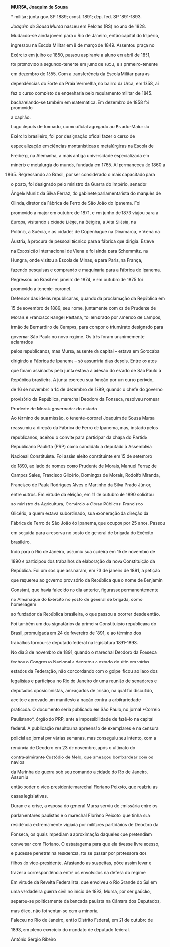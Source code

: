 **MURSA, Joaquim de Sousa**



\* militar; junta gov. SP 1889; const. 1891; dep. fed. SP 1891-1893.



*Joaquim de Sousa Mursa* nasceu em Pelotas (RS) no ano de 1828.



Mudando-se ainda jovem para o Rio de Janeiro, então capital do Império,

ingressou na Escola Militar em 8 de março de 1849. Assentou praça no

Exército em julho de 1850, passou aspirante a aluno em abril de 1851,

foi promovido a segundo-tenente em julho de 1853, e a primeiro-tenente

em dezembro de 1855. Com a transferência da Escola Militar para as

dependências do Forte da Praia Vermelha, no bairro da Urca, em 1858, aí

fez o curso completo de engenharia pelo regulamento militar de 1845,

bacharelando-se também em matemática. Em dezembro de 1858 foi promovido

a capitão.



Logo depois de formado, como oficial agregado ao Estado-Maior do

Exército brasileiro, foi por designação oficial fazer o curso de

especialização em ciências montanísticas e metalúrgicas na Escola de

Freiberg, na Alemanha, a mais antiga universidade especializada em

minério e metalurgia do mundo, fundada em 1765. Aí permaneceu de 1860 a

1865. Regressando ao Brasil, por ser considerado o mais capacitado para

o posto, foi designado pelo ministro da Guerra do Império, senador

Ângelo Muniz da Silva Ferraz, do gabinete parlamentarista do marquês de

Olinda, diretor da Fábrica de Ferro de São João do Ipanema. Foi

promovido a major em outubro de 1871, e em junho de 1873 viajou para a

Europa, visitando a cidade Liège, na Bélgica, a Alta Silésia, na

Polônia, a Suécia, e as cidades de Copenhague na Dinamarca, e Viena na

Áustria, à procura de pessoal técnico para a fábrica que dirigia. Esteve

na Exposição Internacional de Viena e foi ainda para Schemmitz, na

Hungria, onde visitou a Escola de Minas, e para Paris, na França,

fazendo pesquisas e comprando e maquinaria para a Fábrica de Ipanema.

Regressou ao Brasil em janeiro de 1874, e em outubro de 1875 foi

promovido a tenente-coronel.



Defensor das ideias republicanas, quando da proclamação da República em

15 de novembro de 1889, seu nome, juntamente com os de Prudente de

Morais e Francisco Rangel Pestana, foi lembrado por Américo de Campos,

irmão de Bernardino de Campos, para compor o triunvirato designado para

governar São Paulo no novo regime. Os três foram unanimemente aclamados

pelos republicanos, mas Mursa, ausente da capital – estava em Sorocaba

dirigindo a Fábrica de Ipanema – só assumiria dias depois. Entre os atos

que foram assinados pela junta estava a adesão do estado de São Paulo à

República brasileira. A junta exerceu sua função por um curto período,

de 16 de novembro a 14 de dezembro de 1889, quando o chefe do governo

provisório da República, marechal Deodoro da Fonseca, resolveu nomear

Prudente de Morais governador do estado.



Ao término de sua missão, o tenente-coronel Joaquim de Sousa Mursa

reassumiu a direção da Fábrica de Ferro de Ipanema, mas, instado pelos

republicanos, aceitou o convite para participar da chapa do Partido

Republicano Paulista (PRP) como candidato a deputado à Assembleia

Nacional Constituinte. Foi assim eleito constituinte em 15 de setembro

de 1890, ao lado de nomes como Prudente de Morais, Manuel Ferraz de

Campos Sales, Francisco Glicério, Domingos de Morais, Rodolfo Miranda,

Francisco de Paula Rodrigues Alves e Martinho da Silva Prado Júnior,

entre outros. Em virtude da eleição, em 11 de outubro de 1890 solicitou

ao ministro da Agricultura, Comércio e Obras Públicas, Francisco

Glicério, a quem estava subordinado, sua exoneração da direção da

Fábrica de Ferro de São João do Ipanema, que ocupou por 25 anos. Passou

em seguida para a reserva no posto de general de brigada do Exército

brasileiro.



Indo para o Rio de Janeiro, assumiu sua cadeira em 15 de novembro de

1890 e participou dos trabalhos da elaboração da nova Constituição da

República. Foi um dos que assinaram, em 23 de janeiro de 1891, a petição

que requereu ao governo provisório da República que o nome de Benjamin

Constant, que havia falecido no dia anterior, figurasse permanentemente

no Almanaque do Exército no posto de general de brigada, como homenagem

ao fundador da República brasileira, o que passou a ocorrer desde então.

Foi também um dos signatários da primeira Constituição republicana do

Brasil, promulgada em 24 de fevereiro de 1891, e ao término dos

trabalhos tornou-se deputado federal na legislatura 1891-1893.



No dia 3 de novembro de 1891, quando o marechal Deodoro da Fonseca

fechou o Congresso Nacional e decretou o estado de sítio em vários

estados da Federação, não concordando com o golpe, ficou ao lado dos

legalistas e participou no Rio de Janeiro de uma reunião de senadores e

deputados oposicionistas, ameaçados de prisão, na qual foi discutido,

aceito e aprovado um manifesto à nação contra a arbitrariedade

praticada. O documento seria publicado em São Paulo, no jornal *Correio

Paulistano*, órgão do PRP, ante a impossibilidade de fazê-lo na capital

federal. A publicação resultou na apreensão de exemplares e na censura

policial ao jornal por várias semanas, mas conseguiu seu intento, com a

renúncia de Deodoro em 23 de novembro, após o ultimato do

contra-almirante Custódio de Melo, que ameaçou bombardear com os navios

da Marinha de guerra sob seu comando a cidade do Rio de Janeiro. Assumiu

então poder o vice-presidente marechal Floriano Peixoto, que reabriu as

casas legislativas.



Durante a crise, a esposa do general Mursa serviu de emissária entre os

parlamentares paulistas e o marechal Floriano Peixoto, que tinha sua

residência extremamente vigiada por militares partidários de Deodoro da

Fonseca, os quais impediam a aproximação daqueles que pretendiam

conversar com Floriano. O estratagema para que ela tivesse livre acesso,

e pudesse penetrar na residência, foi se passar por professora dos

filhos do vice-presidente. Afastando as suspeitas, pôde assim levar e

trazer a correspondência entre os envolvidos na defesa do regime.



Em virtude da Revolta Federalista, que envolveu o Rio Grande do Sul em

uma verdadeira guerra civil no início de 1893, Mursa, por ser gaúcho,

separou-se politicamente da bancada paulista na Câmara dos Deputados,

mas ético, não foi sentar-se com a minoria.



Faleceu no Rio de Janeiro, então Distrito Federal, em 21 de outubro de

1893, em pleno exercício do mandato de deputado federal.



Antônio Sérgio Ribeiro



